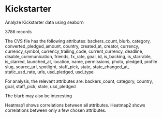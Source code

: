 # Kickstarter
Analyze Kickstarter data using seaborn

3786 records

The CVS file has the following attributes:
backers_count, blurb,	category, converted_pledged_amount, country, created_at, creator, currency, currency_symbol, currency_trailing_code, current_currency, deadline, disable_communication, friends, fx_rate, goal, id, is_backing, is_starrable, is_starred, launched_at, location, name, permissions, photo, pledged, profile	slug, source_url, spotlight, staff_pick, state, state_changed_at, static_usd_rate, urls, usd_pledged, usd_type

For analysis, the relevant attributes are: 
backers_count, category, country, goal, staff_pick, state, usd_pledged

The blurb may also be interesting

Heatmap1 shows correlations between all attributes. 
Heatmap2 shows correlations between only a few chosen attributes.
